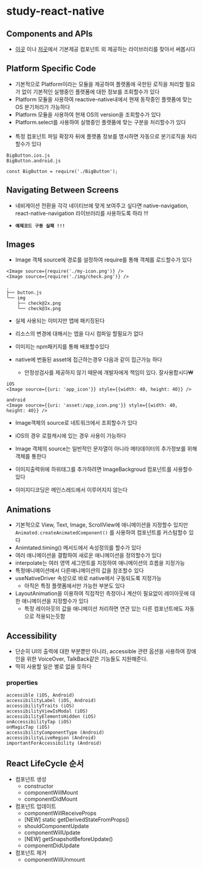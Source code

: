 # study-react-native

## Components and APIs
- [이곳](http://www.awesome-react-native.com/) 이나 [저곳](https://www.npmjs.com/search?q=react-native&page=1&ranking=optimal)에서 기본제공 컴포넌트 외 제공하는 라이브러리를 찾아서 써봅시다 

## Platform Specific Code
- 기본적으로 Platform이라는 모듈을 제공하여 플랫폼에 국한된 로직을 처리할 필요가 없이 기본적인 실행중인 플랫폼에 대한 정보를 조회할수가 있다
- Platform 모듈을 사용하여 reactive-native내에서 현재 동작중인 플랫폼에 맞는 OS 분기처리가 가능하다
- Platform 모듈을 사용하여 현재 OS의 version을 조회할수가 있다
- Platform.select를 사용하여 실행중인 플랫품에 맞는 구분을 처리할수가 있다
<br><br>
- 특정 컴포넌트 파일 확장자 뒤에 플랫폼 정보를 명시하면 자동으로 분기로직을 처리할수가 있다
```
BigButton.ios.js
BigButton.android.js

const BigButton = require('./BigButton');
```
## Navigating Between Screens

- 네비게이션 전환을 각각 네이티브에 맞게 보여주고 싶다면 native-navigation, react-native-navigation 라이브러리를 사용하도록 하라 !!!

- **`예제코드 구동 실패 !!!`**

## Images

- Image 객체 source에 경로를 설정하여 require를 통해 객체를 로드할수가 있다
```
<Image source={require('./my-icon.png')} />
<Image source={require('./img/check.png')} />

.
├── button.js
└── img
    ├── check@2x.png
    └── check@3x.png
```
- 실제 사용되는 이미지만 앱에 패키징된다
- 리소스의 변경에 대해서는 앱을 다시 컴파일 할필요가 없다
- 이미지는 npm패키지를 통해 배포할수있다

- native에 번들된 asset에 접근하는경우 다음과 같이 접근가능 하다
    - 안정성검사를 제공하지 않기 때문에 개발자에게 책임이 있다. 잘사용합시다₩
```
iOS
<Image source={{uri: 'app_icon'}} style={{width: 40, height: 40}} />

android
<Image source={{uri: 'asset:/app_icon.png'}} style={{width: 40, height: 40}} />

```

- Image객체의 source로 네트워크에서 조회할수가 있다
- iOS의 경우 로컬캐시에 있는 경우 사용이 가능하다
- Image 객체의 source는 일반적인 문자열이 아니라 메타데이터의 추가정보를 위해 객체를 통한다

- 이미지출력위에 하위태그를 추가하려면 ImageBackgroud 컴포넌트를 사용할수 있다
- 이미지디코딩은 메인스레드에서 이루어지지 않는다

## Animations

- 기본적으로 View, Text, Image, ScrollView에 애니메이션을 지정할수 있지만  `Animated.createAnimatedComponent()` 를 사용하여 컴포넌트를 커스텀할수 있다
- Animtated.timing() 메서드에서 속성정의를 할수가 있다
- 여러 애니메이션을 결합하여 새로운 애니메이션을 정의할수가 있다
- interpolate는 여러 영역 세그먼트를 지정하여 애니메이션의 흐름을 지정가능
- 특정애니메이션에서 다른애니메이션의 값을 참조할수 있다
- useNativeDriver 속성으로 바로 native에서 구동되도록 지정가능
    - 아직은 특정 플랫폼에서만 가능한 부분도 있다
- LayoutAnimation을 이용하여 직접적인 측정이나 계산이 필요없이 레이아웃에 대한 애니메이션을 지정할수가 있다
    -  특정 레이아웃의 값을 애니메이션 처리하면 연관 있는 다른 컴포넌트에도 자동으로 적용되는듯함


## Accessibility

- 단순히 UI의 출력에 대한 부분뿐만 아니라, accessible 관련 옵션을 사용하여 장애인을 위한 VoiceOver, TalkBack같은 기능들도 지원해준다.
- 딱히 사용할 일은 별로 없을 듯하다

### properties
```
accessible (iOS, Android)
accessibilityLabel (iOS, Android)
accessibilityTraits (iOS)
accessibilityViewIsModal (iOS)
accessibilityElementsHidden (iOS)
onAccessibilityTap (iOS)
onMagicTap (iOS)
accessibilityComponentType (Android)
accessibilityLiveRegion (Android)
importantForAccessibility (Android)
```



## React LifeCycle 순서

- 컴포넌트 생성
    - constructor
    - componentWillMount
    - componentDidMount
- 컴포넌트 업데이트
    - componentWillReceiveProps
    - [NEW] static getDerivedStateFromProps()
    - shouldComponentUpdate
    - componentWillUpdate
    - [NEW] getSnapshotBeforeUpdate()
    - componentDidUpdate
- 컴포넌트 제거
    - componentWillUnmount